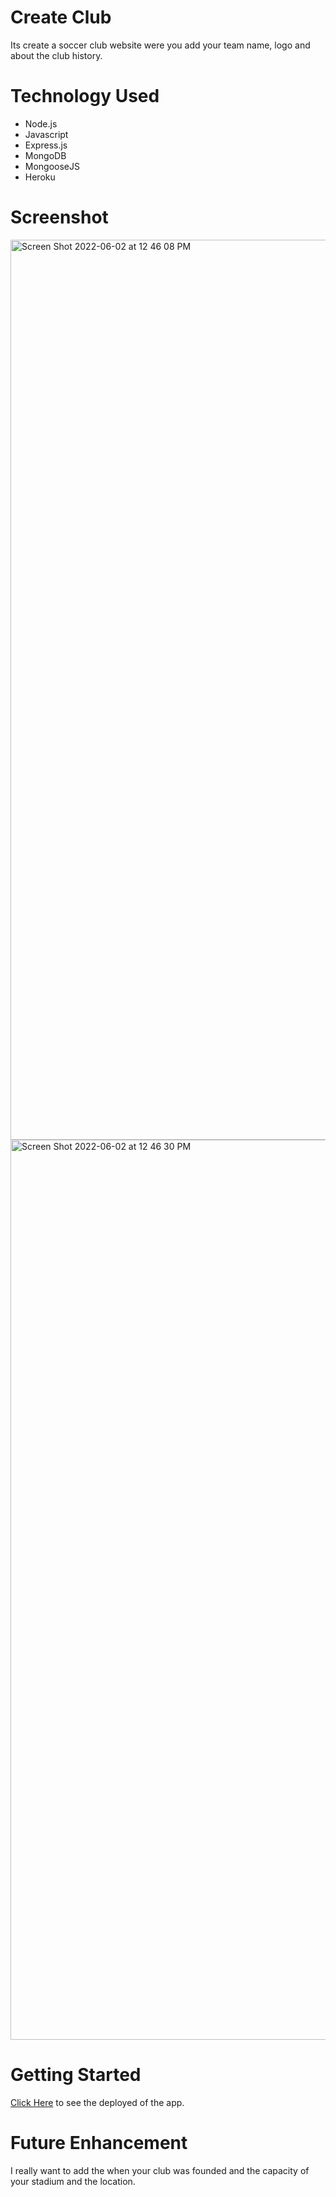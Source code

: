 # Create Club

 Its create a soccer club website were you add your team name, logo and about the club history.
 
 
 # Technology Used
 
 * Node.js
 * Javascript
 * Express.js
 *  MongoDB
 *  MongooseJS
 *  Heroku

# Screenshot
<img width="1440" alt="Screen Shot 2022-06-02 at 12 46 08 PM" src="https://user-images.githubusercontent.com/60020912/171694328-8d822012-2089-40b0-a040-d699ef4090fb.png">
<img width="1440" alt="Screen Shot 2022-06-02 at 12 46 30 PM" src="https://user-images.githubusercontent.com/60020912/171694286-9b05c3cb-f7eb-45ef-be0e-2b66ece3b098.png">

# Getting Started
[Click Here](https://createkclubz.herokuapp.com/clubs) to see the deployed of the app.

# Future Enhancement 
I really want to add the when your club was founded and the capacity of your stadium and the location.
